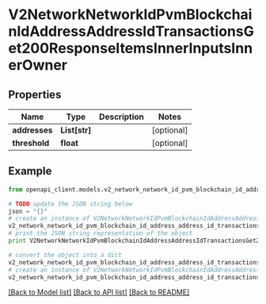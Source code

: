 # V2NetworkNetworkIdPvmBlockchainIdAddressAddressIdTransactionsGet200ResponseItemsInnerInputsInnerOwner


## Properties

Name | Type | Description | Notes
------------ | ------------- | ------------- | -------------
**addresses** | **List[str]** |  | [optional] 
**threshold** | **float** |  | [optional] 

## Example

```python
from openapi_client.models.v2_network_network_id_pvm_blockchain_id_address_address_id_transactions_get200_response_items_inner_inputs_inner_owner import V2NetworkNetworkIdPvmBlockchainIdAddressAddressIdTransactionsGet200ResponseItemsInnerInputsInnerOwner

# TODO update the JSON string below
json = "{}"
# create an instance of V2NetworkNetworkIdPvmBlockchainIdAddressAddressIdTransactionsGet200ResponseItemsInnerInputsInnerOwner from a JSON string
v2_network_network_id_pvm_blockchain_id_address_address_id_transactions_get200_response_items_inner_inputs_inner_owner_instance = V2NetworkNetworkIdPvmBlockchainIdAddressAddressIdTransactionsGet200ResponseItemsInnerInputsInnerOwner.from_json(json)
# print the JSON string representation of the object
print V2NetworkNetworkIdPvmBlockchainIdAddressAddressIdTransactionsGet200ResponseItemsInnerInputsInnerOwner.to_json()

# convert the object into a dict
v2_network_network_id_pvm_blockchain_id_address_address_id_transactions_get200_response_items_inner_inputs_inner_owner_dict = v2_network_network_id_pvm_blockchain_id_address_address_id_transactions_get200_response_items_inner_inputs_inner_owner_instance.to_dict()
# create an instance of V2NetworkNetworkIdPvmBlockchainIdAddressAddressIdTransactionsGet200ResponseItemsInnerInputsInnerOwner from a dict
v2_network_network_id_pvm_blockchain_id_address_address_id_transactions_get200_response_items_inner_inputs_inner_owner_form_dict = v2_network_network_id_pvm_blockchain_id_address_address_id_transactions_get200_response_items_inner_inputs_inner_owner.from_dict(v2_network_network_id_pvm_blockchain_id_address_address_id_transactions_get200_response_items_inner_inputs_inner_owner_dict)
```
[[Back to Model list]](../README.md#documentation-for-models) [[Back to API list]](../README.md#documentation-for-api-endpoints) [[Back to README]](../README.md)


